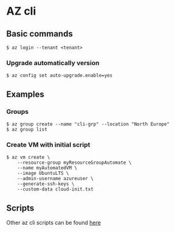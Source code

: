 # AZ cli
## Basic commands
```shell
$ az login --tenant <tenant>
```
### Upgrade automatically version
```shell
$ az config set auto-upgrade.enable=yes
```
## Examples
### Groups
```shell
$ az group create --name "cli-grp" --location "North Europe"
$ az group list
```

### Create VM with initial script
```shwll
$ az vm create \
    --resource-group myResourceGroupAutomate \
    --name myAutomatedVM \
    --image UbuntuLTS \
    --admin-username azureuser \
    --generate-ssh-keys \
    --custom-data cloud-init.txt
```

## Scripts
Other az cli scripts can be found [here](scripts/cli)